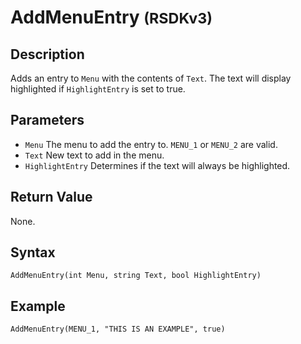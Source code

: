 # AddMenuEntry <small>(RSDKv3)</small>

## Description
Adds an entry to `Menu` with the contents of `Text`. The text will display highlighted if `HighlightEntry` is set to true.

## Parameters
- `Menu`
The menu to add the entry to. `MENU_1` or `MENU_2` are valid.
- `Text`
New text to add in the menu.
- `HighlightEntry`
Determines if the text will always be highlighted.

## Return Value
None.

## Syntax
```
AddMenuEntry(int Menu, string Text, bool HighlightEntry)
```

## Example
```
AddMenuEntry(MENU_1, "THIS IS AN EXAMPLE", true)
```